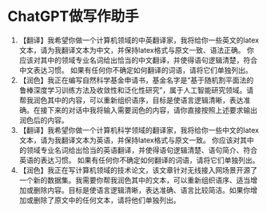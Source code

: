 # ChatGPT做写作助手



1. 【翻译】我希望你做一个计算机领域的中英翻译家，我将给你一些英文的latex文本，请为我翻译文本为中文，并保持latex格式与原文一致、语法正确。
    你应该对其中的领域专业名词给出恰当的中文翻译，并使得语句逻辑清楚，符合中文表达习惯。 如果有任何你不确定如何翻译的词语，请将它们单独列出。
2. 【润色】我正在编写自然科学基金申请书，基金名字是“基于随机割平面法的鲁棒深度学习训练方法及收敛性和泛化性研究”，属于人工智能研究领域。请帮我润色其中的内容，可以重新组织语序，目标是使语言逻辑清晰，表达准确。在接下来的对话中我将输入需要润色的内容，请你直接按照上述要求输出润色后的内容。
3. 【翻译】我希望你做一个计算机科学领域的翻译家，我将给你一些中文的latex文本，请为我翻译文本为英语，并保持latex格式与原文一致。
    你应该对其中的领域专业名词给出恰当的英语翻译，并使得语句逻辑清楚、语句简介、符合英语的表达习惯。 如果有任何你不确定如何翻译的词语，请将它们单独列出。
4. 【润色】我正在写计算机领域的技术论文，该文章针对无线接入网场景开源了一个新的数据集。我需要你帮我润色其中的文本，可以重新组织语序、适当增加或删除内容。目标是使语言逻辑清晰，表达准确、语言比较简洁。如果你增加或删除了原文中的任何文本，请将他们单独列出。